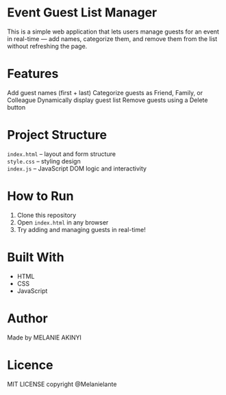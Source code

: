 #  Event Guest List Manager

This is a simple web application that lets users manage guests for an event in real-time — add names, categorize them, and remove them from the list without refreshing the page.



# Features

 Add guest names (first + last)
 Categorize guests as Friend, Family, or Colleague
 Dynamically display guest list
 Remove guests using a Delete button



# Project Structure

 `index.html` – layout and form structure  
 `style.css` – styling design  
 `index.js` – JavaScript DOM logic and interactivity


# How to Run

1. Clone this repository
2. Open `index.html` in any browser
3. Try adding and managing guests in real-time!


# Built With

- HTML
- CSS
- JavaScript


# Author

Made by MELANIE AKINYI

# Licence
MIT LICENSE 
copyright @Melanielante
